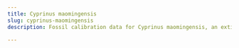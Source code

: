 ```yaml
---
title: Cyprinus maomingensis
slug: cyprinus-maomingensis
description: Fossil calibration data for Cyprinus maomingensis, an extinct species of fish. Includes taxonomy authority and locality references, and cross-references to living taxa.

---
```

